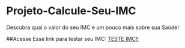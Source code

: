 # Projeto-Calcule-Seu-IMC
Descubra qual o valor do seu IMC e um pouco mais sobre sua Saúde!

##Acesse Esse link para testar seu IMC:
[TESTE IMC!!](https://replit.com/@Lucas-Borges-de/IMC#Main.java)
